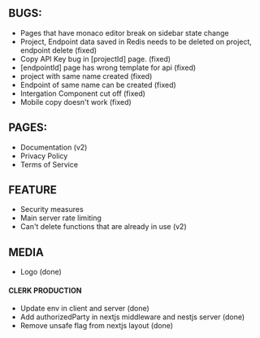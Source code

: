 ## BUGS:

- Pages that have monaco editor break on sidebar state change
- Project, Endpoint data saved in Redis needs to be deleted on project, endpoint delete (fixed)
- Copy API Key bug in [projectId] page. (fixed)
- [endpointId] page has wrong template for api (fixed)
- project with same name created (fixed)
- Endpoint of same name can be created (fixed)
- Intergation Component cut off (fixed)
- Mobile copy doesn't work (fixed)

## PAGES:

- Documentation (v2)
- Privacy Policy
- Terms of Service

## FEATURE

- Security measures
- Main server rate limiting
- Can't delete functions that are already in use (v2)

## MEDIA

- Logo (done)

#### CLERK PRODUCTION

- Update env in client and server (done)
- Add authorizedParty in nextjs middleware and nestjs server (done)
- Remove unsafe flag from nextjs layout (done)
